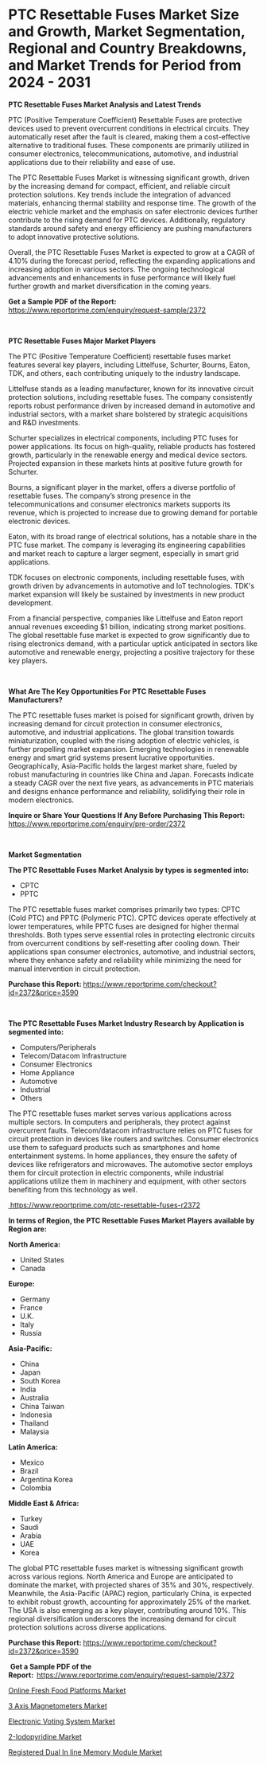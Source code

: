 <p><h1>PTC Resettable Fuses Market Size and Growth, Market Segmentation, Regional and Country Breakdowns, and Market Trends for Period from 2024 -  2031</h1></p><p><strong>PTC Resettable Fuses Market Analysis and Latest Trends</strong></p>
<p><p>PTC (Positive Temperature Coefficient) Resettable Fuses are protective devices used to prevent overcurrent conditions in electrical circuits. They automatically reset after the fault is cleared, making them a cost-effective alternative to traditional fuses. These components are primarily utilized in consumer electronics, telecommunications, automotive, and industrial applications due to their reliability and ease of use.</p><p>The PTC Resettable Fuses Market is witnessing significant growth, driven by the increasing demand for compact, efficient, and reliable circuit protection solutions. Key trends include the integration of advanced materials, enhancing thermal stability and response time. The growth of the electric vehicle market and the emphasis on safer electronic devices further contribute to the rising demand for PTC devices. Additionally, regulatory standards around safety and energy efficiency are pushing manufacturers to adopt innovative protective solutions.</p><p>Overall, the PTC Resettable Fuses Market is expected to grow at a CAGR of 4.10% during the forecast period, reflecting the expanding applications and increasing adoption in various sectors. The ongoing technological advancements and enhancements in fuse performance will likely fuel further growth and market diversification in the coming years.</p></p>
<p><strong>Get a Sample PDF of the Report:&nbsp;</strong> <a href="https://www.reportprime.com/enquiry/request-sample/2372">https://www.reportprime.com/enquiry/request-sample/2372</a></p>
<p>&nbsp;</p>
<p><strong>PTC Resettable Fuses Major Market Players</strong></p>
<p><p>The PTC (Positive Temperature Coefficient) resettable fuses market features several key players, including Littelfuse, Schurter, Bourns, Eaton, TDK, and others, each contributing uniquely to the industry landscape.</p><p>Littelfuse stands as a leading manufacturer, known for its innovative circuit protection solutions, including resettable fuses. The company consistently reports robust performance driven by increased demand in automotive and industrial sectors, with a market share bolstered by strategic acquisitions and R&D investments.</p><p>Schurter specializes in electrical components, including PTC fuses for power applications. Its focus on high-quality, reliable products has fostered growth, particularly in the renewable energy and medical device sectors. Projected expansion in these markets hints at positive future growth for Schurter.</p><p>Bourns, a significant player in the market, offers a diverse portfolio of resettable fuses. The company’s strong presence in the telecommunications and consumer electronics markets supports its revenue, which is projected to increase due to growing demand for portable electronic devices.</p><p>Eaton, with its broad range of electrical solutions, has a notable share in the PTC fuse market. The company is leveraging its engineering capabilities and market reach to capture a larger segment, especially in smart grid applications.</p><p>TDK focuses on electronic components, including resettable fuses, with growth driven by advancements in automotive and IoT technologies. TDK's market expansion will likely be sustained by investments in new product development.</p><p>From a financial perspective, companies like Littelfuse and Eaton report annual revenues exceeding $1 billion, indicating strong market positions. The global resettable fuse market is expected to grow significantly due to rising electronics demand, with a particular uptick anticipated in sectors like automotive and renewable energy, projecting a positive trajectory for these key players.</p></p>
<p>&nbsp;</p>
<p><strong>What Are The Key Opportunities For PTC Resettable Fuses Manufacturers?</strong></p>
<p><p>The PTC resettable fuses market is poised for significant growth, driven by increasing demand for circuit protection in consumer electronics, automotive, and industrial applications. The global transition towards miniaturization, coupled with the rising adoption of electric vehicles, is further propelling market expansion. Emerging technologies in renewable energy and smart grid systems present lucrative opportunities. Geographically, Asia-Pacific holds the largest market share, fueled by robust manufacturing in countries like China and Japan. Forecasts indicate a steady CAGR over the next five years, as advancements in PTC materials and designs enhance performance and reliability, solidifying their role in modern electronics.</p></p>
<p><strong>Inquire or Share Your Questions If Any Before Purchasing This Report:</strong> <a href="https://www.reportprime.com/enquiry/pre-order/2372">https://www.reportprime.com/enquiry/pre-order/2372</a></p>
<p>&nbsp;</p>
<p><strong>Market Segmentation</strong></p>
<p><strong>The PTC Resettable Fuses Market Analysis by types is segmented into:</strong></p>
<p><ul><li>CPTC</li><li>PPTC</li></ul></p>
<p><p>The PTC resettable fuses market comprises primarily two types: CPTC (Cold PTC) and PPTC (Polymeric PTC). CPTC devices operate effectively at lower temperatures, while PPTC fuses are designed for higher thermal thresholds. Both types serve essential roles in protecting electronic circuits from overcurrent conditions by self-resetting after cooling down. Their applications span consumer electronics, automotive, and industrial sectors, where they enhance safety and reliability while minimizing the need for manual intervention in circuit protection.</p></p>
<p><strong>Purchase this Report:&nbsp;</strong><a href="https://www.reportprime.com/checkout?id=2372&price=3590">https://www.reportprime.com/checkout?id=2372&price=3590</a></p>
<p>&nbsp;</p>
<p><strong>The PTC Resettable Fuses Market Industry Research by Application is segmented into:</strong></p>
<p><ul><li>Computers/Peripherals</li><li>Telecom/Datacom Infrastructure</li><li>Consumer Electronics</li><li>Home Appliance</li><li>Automotive</li><li>Industrial</li><li>Others</li></ul></p>
<p><p>The PTC resettable fuses market serves various applications across multiple sectors. In computers and peripherals, they protect against overcurrent faults. Telecom/datacom infrastructure relies on PTC fuses for circuit protection in devices like routers and switches. Consumer electronics use them to safeguard products such as smartphones and home entertainment systems. In home appliances, they ensure the safety of devices like refrigerators and microwaves. The automotive sector employs them for circuit protection in electric components, while industrial applications utilize them in machinery and equipment, with other sectors benefiting from this technology as well.</p></p>
<p><a href="https://www.reportprime.com/ptc-resettable-fuses-r2372">&nbsp;https://www.reportprime.com/ptc-resettable-fuses-r2372</a></p>
<p><strong>In terms of Region, the PTC Resettable Fuses Market Players available by Region are:</strong></p>
<p>
    <p> <strong> North America: </strong>
        <ul>
            <li>United States</li>
            <li>Canada</li>
        </ul>
        </p> 
    <p> <strong> Europe: </strong>
        <ul>
            <li>Germany</li>
            <li>France</li>
            <li>U.K.</li>
            <li>Italy</li>
            <li>Russia</li>
        </ul>
        </p> 
    <p> <strong> Asia-Pacific: </strong>
        <ul>
            <li>China</li>
            <li>Japan</li>
            <li>South Korea</li>
            <li>India</li>
            <li>Australia</li>
            <li>China Taiwan</li>
            <li>Indonesia</li>
            <li>Thailand</li>
            <li>Malaysia</li>
        </ul>
        </p> 
    <p> <strong> Latin America: </strong>
        <ul>
            <li>Mexico</li>
            <li>Brazil</li>
            <li>Argentina Korea</li>
            <li>Colombia</li>
        </ul>
        </p> 
    <p> <strong> Middle East & Africa: </strong>
        <ul>
            <li>Turkey</li>
            <li>Saudi</li>
            <li>Arabia</li>
            <li>UAE</li>
            <li>Korea</li>
        </ul>
    </p>
    </p>
<p><p>The global PTC resettable fuses market is witnessing significant growth across various regions. North America and Europe are anticipated to dominate the market, with projected shares of 35% and 30%, respectively. Meanwhile, the Asia-Pacific (APAC) region, particularly China, is expected to exhibit robust growth, accounting for approximately 25% of the market. The USA is also emerging as a key player, contributing around 10%. This regional diversification underscores the increasing demand for circuit protection solutions across diverse applications.</p></p>
<p><strong>Purchase this Report: </strong><a href="https://www.reportprime.com/checkout?id=2372&price=3590">https://www.reportprime.com/checkout?id=2372&price=3590</a></p>
<p>&nbsp;<strong>Get a Sample PDF of the Report:&nbsp;&nbsp;</strong><a href="https://www.reportprime.com/enquiry/request-sample/2372">https://www.reportprime.com/enquiry/request-sample/2372</a></p>
<p><strong></strong></p>
<p><p><a href="https://medium.com/@samirmayert67/online-fresh-food-platforms-market-growth-outlook-from-2024-to-2031-and-it-is-projecting-at-13-3-2f569637f2f1?postPublishedType=initial">Online Fresh Food Platforms Market</a></p><p><a href="https://github.com/Krish2023na/Market-Research-Report-List-6/blob/main/3-axis-magnetometers-market.md">3 Axis Magnetometers Market</a></p><p><a href="https://issuu.com/reportprime-2/docs/electronic-voting-system-market-siz_ae1bb57aee25ca">Electronic Voting System Market</a></p><p><a href="https://medium.com/@paullawrence644/2-iodopyridine-market-insights-market-products-and-regional-analysis-forecasted-for-period-from-8ff5792d4e4b">2-Iodopyridine Market</a></p><p><a href="https://github.com/bmorecock/Market-Research-Report-List-5/blob/main/registered-dual-in-line-memory-module-market.md">Registered Dual In line Memory Module Market</a></p></p>